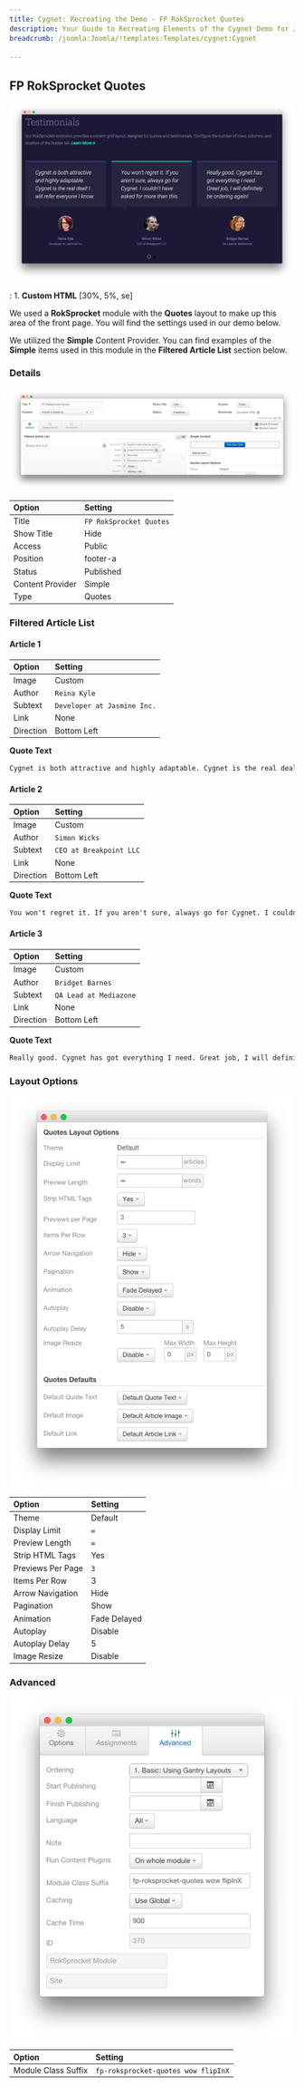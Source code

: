 ```yaml
---
title: Cygnet: Recreating the Demo - FP RokSprocket Quotes
description: Your Guide to Recreating Elements of the Cygnet Demo for Joomla
breadcrumb: /joomla:Joomla/!templates:Templates/cygnet:Cygnet

---
```


FP RokSprocket Quotes
-----

![demo](assets/demo_15.jpeg)

:   1. **Custom HTML** [30%, 5%, se]

We used a **RokSprocket** module with the **Quotes** layout to make up this area of the front page. You will find the settings used in our demo below.

We utilized the **Simple** Content Provider. You can find examples of the **Simple** items used in this module in the **Filtered Article List** section below.


### Details

![demo2](assets/demo_17a.jpeg)

| Option           | Setting                 |
| :----------      | :----------             |
| Title            | `FP RokSprocket Quotes` |
| Show Title       | Hide                    |
| Access           | Public                  |
| Position         | footer-a                |
| Status           | Published               |
| Content Provider | Simple                  |
| Type             | Quotes                  |

### Filtered Article List

#### Article 1

| Option    | Setting                     |
| :-----    | :------                     |
| Image     | Custom                      |
| Author    | `Reina Kyle`                |
| Subtext   | `Developer at Jasmine Inc.` |
| Link      | None                        |
| Direction | Bottom Left                 |

**Quote Text**

~~~ .html
Cygnet is both attractive and highly adaptable. Cygnet is the real deal! I will refer everyone I know.
~~~

#### Article 2

| Option    | Setting                 |
| :-----    | :------                 |
| Image     | Custom                  |
| Author    | `Simon Wicks`           |
| Subtext   | `CEO at Breakpoint LLC` |
| Link      | None                    |
| Direction | Bottom Left             |

**Quote Text**

~~~ .html
You won't regret it. If you aren't sure, always go for Cygnet. I couldn't have asked for more than this.
~~~

#### Article 3

| Option    | Setting                |
| :-----    | :------                |
| Image     | Custom                 |
| Author    | `Bridget Barnes`       |
| Subtext   | `QA Lead at Mediazone` |
| Link      | None                   |
| Direction | Bottom Left            |

**Quote Text**

~~~ .html
Really good. Cygnet has got everything I need. Great job, I will definitely be ordering again!
~~~

### Layout Options

![demo3](assets/demo_17b.jpeg)

| Option            | Setting      |
| :----------       | :----------  |
| Theme             | Default      |
| Display Limit     | `∞`          |
| Preview Length    | `∞`          |
| Strip HTML Tags   | Yes          |
| Previews Per Page | `3`          |
| Items Per Row     | 3            |
| Arrow Navigation  | Hide         |
| Pagination        | Show         |
| Animation         | Fade Delayed |
| Autoplay          | Disable      |
| Autoplay Delay    | 5            |
| Image Resize      | Disable      |

### Advanced

![demo4](assets/demo_17c.jpeg)

| Option              | Setting                             |
| :----------         | :----------                         |
| Module Class Suffix | `fp-roksprocket-quotes wow flipInX` |
